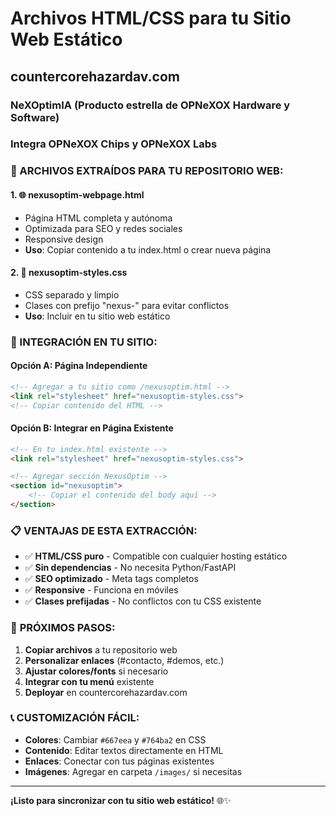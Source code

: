 # Archivos HTML/CSS para tu Sitio Web Estático
## countercorehazardav.com
### NeXOptimIA (Producto estrella de OPNeXOX Hardware y Software)
### Integra OPNeXOX Chips y OPNeXOX Labs

### 📁 ARCHIVOS EXTRAÍDOS PARA TU REPOSITORIO WEB:

#### 1. 🌐 **nexusoptim-webpage.html**
- Página HTML completa y autónoma
- Optimizada para SEO y redes sociales
- Responsive design
- **Uso**: Copiar contenido a tu index.html o crear nueva página

#### 2. 🎨 **nexusoptim-styles.css** 
- CSS separado y limpio
- Clases con prefijo "nexus-" para evitar conflictos
- **Uso**: Incluir en tu sitio web estático

### 🔧 INTEGRACIÓN EN TU SITIO:

#### **Opción A: Página Independiente**
```html
<!-- Agregar a tu sitio como /nexusoptim.html -->
<link rel="stylesheet" href="nexusoptim-styles.css">
<!-- Copiar contenido del HTML -->
```

#### **Opción B: Integrar en Página Existente**
```html
<!-- En tu index.html existente -->
<link rel="stylesheet" href="nexusoptim-styles.css">

<!-- Agregar sección NexusOptim -->
<section id="nexusoptim">
    <!-- Copiar el contenido del body aquí -->
</section>
```

### 📋 **VENTAJAS DE ESTA EXTRACCIÓN:**
- ✅ **HTML/CSS puro** - Compatible con cualquier hosting estático
- ✅ **Sin dependencias** - No necesita Python/FastAPI
- ✅ **SEO optimizado** - Meta tags completos
- ✅ **Responsive** - Funciona en móviles
- ✅ **Clases prefijadas** - No conflictos con tu CSS existente

### 🚀 **PRÓXIMOS PASOS:**
1. **Copiar archivos** a tu repositorio web
2. **Personalizar enlaces** (#contacto, #demos, etc.)
3. **Ajustar colores/fonts** si necesario
4. **Integrar con tu menú** existente
5. **Deployar** en countercorehazardav.com

### 📞 **CUSTOMIZACIÓN FÁCIL:**
- **Colores**: Cambiar `#667eea` y `#764ba2` en CSS
- **Contenido**: Editar textos directamente en HTML
- **Enlaces**: Conectar con tus páginas existentes
- **Imágenes**: Agregar en carpeta `/images/` si necesitas

---

**¡Listo para sincronizar con tu sitio web estático!** 🌐✨

